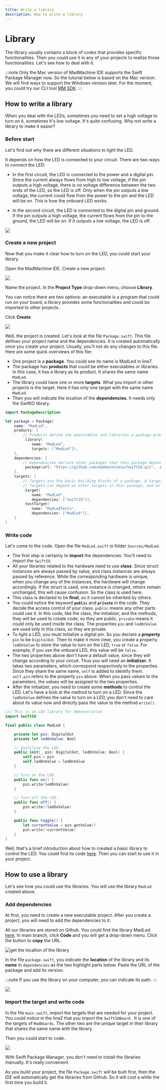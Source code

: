 ```yaml
---
title: Write a library
description: How to write a library
---
```


# Library

The library usually contains a block of codes that provides specific functionalities. Then you could use it in any of your projects to realize those functionalities. Let's see how to deal with it.

:::note
Only the Mac version of MadMachine IDE supports the Swift Package Manager now. So the tutorial below is based on the Mac version. We will find ways to support the Windows version later. For the moment, you could try our CLI tool [MM SDK](use-mm-sdk.md).
:::

## How to write a library
When you deal with the LEDs, sometimes you need to set a high voltage to turn on it, sometimes it's low voltage. It's quite confusing. Why not write a library to make it easier?

### Before start
Let's find out why there are different situations to light the LED.

It depends on how the LED is connected to your circuit. There are two ways to connect the LED:

- In the first circuit, the LED is connected to the power and a digital pin. Since the current always flows from high to low voltage, if the pin outputs a high voltage, there is no voltage difference between the two ends of the LED, so the LED is off. Only when the pin outputs a low voltage, the current could flow from the power to the pin and the LED will be on. This is how the onboard LED works.

- In the second circuit, the LED is connected to the digital pin and ground. If the pin outputs a high voltage, the current flows from the pin to the ground, the LED will be on. If it outputs a low voltage, the LED is off.

![](img/LEDcircuit.png)

### Create a new project
Now that you make it clear how to turn on the LED, you could start your library.

Open the MadMachine IDE. Create a new project.

![](img/create.png)

Name the project. In the **Project Type** drop-down menu, choose **Library**.

You can notice there are two options: an executable is a program that could run on your board; a library provides some functionalities and could be imported to other projects.

Click **Create**.

![](img/createLibrary.png)

Well, the project is created. Let's look at the file `Package.swift`. This file defines your project name and the dependencies. It is created automatically once you create your project. Usually, you'll not do any changes to this file. Here are some quick overviews of this file:
- One project is a **package**. You could see its name is MadLed in line7. 
- The package has **products** that could be either executables or libraries. In this case, it has a library as its product. It shares the same name `MadLed`.
- The library could have one or more **targets**. What you import in other projects is the target. Here it has only one target with the same name `MadLed`.
- Then you will indicate the location of the **dependencies**. It needs only the SwiftIO library.


```swift
import PackageDescription

let package = Package(
    name: "MadLed",
    products: [
        // Products define the executables and libraries a package produces, and make them visible to other packages.
        .library(
            name: "MadLed",
            targets: ["MadLed"]),
    ],
    dependencies: [
        // Dependencies declare other packages that this package depends on.
        .package(url: "https://github.com/madmachineio/SwiftIO.git", .upToNextMajor(from: "0.0.1")),
    ],
    targets: [
        // Targets are the basic building blocks of a package. A target can define a module or a test suite.
        // Targets can depend on other targets in this package, and on products in packages this package depends on.
        .target(
            name: "MadLed",
            dependencies: ["SwiftIO"]),
        .testTarget(
            name: "MadLedTests",
            dependencies: ["MadLed"]),
    ]
)
```

 ### Write code

Let's come to the code. Open the file `MadLed.swift` in folder `Sources/MadLed`.

* The first step is certainly to **import** the dependencies. You'll need to import the `SwiftIO`.
* All your libraries related to the hardware need to use **class**. Since struct instances are always passed by value, and class instances are always passed by reference. While the corresponding hardware is unique, when you change any of the instances, the hardware will change accordingly. If the struct is used, one instance is changed, others remain unchanged, this will cause confusion. So the class is used here.
* This class is declared to be **final**, so it cannot be inherited by others.
* You could notice the keyword **`public`** and **`private`** in the code. They decide the access control of your class. `public` means any other parts could use it. In this code, like the class, the initializer, and the methods, they will be used to create code, so they are public. `private` means it could only be used inside the class. The properties `pin` and `ledOnValue` are used only in this class, so they are private.
* To light a LED, you must initialize a digital pin. So you declare a **property** `pin` to be `DigitalOut`. Then to make it more clear, you create a property `ledOnValue` to store the value to turn on the LED, `true` or `false`. For example, if you use the onboard LED, this value will be `false`.
* The two properties above don't have a default value, since they will change according to your circuit. Thus you will need an **initializer**. It takes two parameters, which correspond respectively to the properties. Since they share the same name, `self` is added to identify them. `self.pin` refers to the property `pin` above. When you pass values to the parameters, the values will be assigned to the two properties. 
* After the initializer, you need to create some **methods** to control the LED. Let's have a look at the method to turn on a LED. Since the `ledOnValue` defines the value to turn on a LED, you don't need to care about its value now and directly pass the value to the method `write()`. 

```swift
/// This is an LED library for demonstration
import SwiftIO

final public class MadLed {

    private let pin: DigitalOut
    private let ledOnValue: Bool

    // Initilize the LED.
    public init(_ pin: DigitalOut, ledOnValue: Bool) {
        self.pin = pin
        self.ledOnValue = ledOnValue
    }

    // Turn on the LED.
    public func on() {
        pin.write(ledOnValue)
    }

    // Turn off the LED.
    public func off() {
        pin.write(!ledOnValue)
    }

    public func toggle() {
        let currentValue = pin.getValue()
        pin.write(!currentValue)
    }
}
```

Well, that's a brief introduction about how to created a basic library to control the LED. You could find its code [here](https://github.com/madmachineio/MadLed). Then you can start to use it in your project.

## How to use a library

Let's see how you could use the libraries. You will use the library `MadLed` created above. 

### Add dependencies

At first, you need to create a new executable project. After you create a project, you will need to add the dependencies to it.

All our libraries are stored on Github. You could find the library MadLed [here](https://github.com/madmachineio/MadLed). In main branch, click **Code** and you will get a drop-down menu. Click the button to **copy** the URL.

![get the location of the library](img/github.png)

In the file `package.swift`, you indicate the **location** of the library and its **name** in `dependencies` as the two highlight parts below. Paste the URL of the package and add its version.

:::note
If you use the library on your computer, you can indicate its path.
:::

![](img/dependency.png)

### Import the target and write code

In the file `main.swift`, import the targets that are needed for your project. You could notice in the line2 that you import the `SwiftIOBoard` . It is one of the targets of `MadBoards`. The other two are the unique target in their library that shares the same name with the library.

Then you could start to code.

![](img/code.png)

With Swift Package Manager, you don't need to install the libraries manually. It's really convenient.

As you build your project, the file `Package.swift` will be built first, then the IDE will automatically get the libraries from Github. So it will cost a while the first time you build it.
